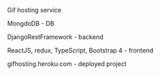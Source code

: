 Gif hosting service

MongdoDB - DB

DjangoRestFramework - backend

ReactJS, redux, TypeScript, Bootstrap 4 - frontend

gifhosting.heroku.com - deployed project
